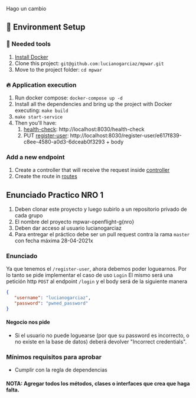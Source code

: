 Hago un cambio
## 🚀 Environment Setup

### 🐳 Needed tools

1. [Install Docker](https://www.docker.com/get-started)
2. Clone this project: `git@github.com:lucianogarciaz/mpwar.git`
3. Move to the project folder: `cd mpwar`

### 🔥 Application execution

1. Run docker compose: `docker-compose up -d`
2. Install all the dependencies and bring up the project with Docker executing: `make build`
3. `make start-service`
4. Then you'll have:
   1. [health-check](apps/openflight/backend/src/Controller/Healthcheck): http://localhost:8030/health-check
   2. PUT [register-user](apps/openflight/backend/src/Controller/Users): http://localhost:8030/register-user/e617f839-c8ee-4580-a0d3-6dceab0f3293 + body
   

### Add a new endpoint

1. Create a controller that will receive the request inside [controller](apps/openflight/backend/src/Controller)
2. Create the route in [routes](apps/openflight/backend/config/routes)

## Enunciado Practico NRO 1

1. Deben clonar este proyecto y luego subirlo a un repositorio privado de cada grupo
2. El nombre del proyecto mpwar-openflight-g{nro}
3. Deben dar acceso al usuario lucianogarciaz
4. Para entregar el práctico debe ser un pull request contra la rama `master` con fecha máxima 28-04-2021x 

### Enunciado

Ya que tenemos el `/register-user`, ahora debemos poder loguearnos.
Por lo tanto se pide implementar el caso de uso `Login`
El mismo será una petición http `POST` al endpoint `/login` y el body será de la siguiente manera
```json
{
   "username": "lucianogarciaz",
   "password": "pwned_password"
}
```

#### Negocio nos pide
* Si el usuario no puede loguearse (por que su password es incorrecto, o no existe en la base de datos) deberá devolver 
"Incorrect credentials".

### Mínimos requisitos para aprobar
* Cumplir con la regla de dependencias

#### NOTA: Agregar todos los métodos, clases o interfaces que crea que haga falta.
